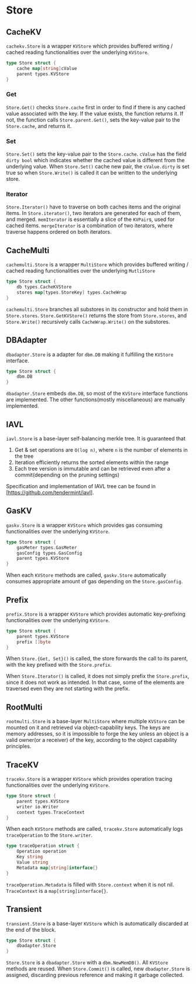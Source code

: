 # Store

## CacheKV

`cachekv.Store` is a wrapper `KVStore` which provides buffered writing / cached
reading functionalities over the underlying `KVStore`.

```go
type Store struct {
    cache map[string]cValue
    parent types.KVStore
}
```

### Get

`Store.Get()` checks `Store.cache` first in order to find if there is any cached
value associated with the key. If the value exists, the function returns it. If
not, the function calls `Store.parent.Get()`, sets the key-value pair to the
`Store.cache`, and returns it.

### Set

`Store.Set()` sets the key-value pair to the `Store.cache`. `cValue` has the
field `dirty bool` which indicates whether the cached value is different from
the underlying value. When `Store.Set()` cache new pair, the `cValue.dirty` is
set true so when `Store.Write()` is called it can be written to the underlying
store.

### Iterator

`Store.Iterator()` have to traverse on both caches items and the original items.
In `Store.iterator()`, two iterators are generated for each of them, and merged.
`memIterator` is essentially a slice of the `KVPair`s, used for cached items.
`mergeIterator` is a combination of two iterators, where traverse happens
ordered on both iterators.

## CacheMulti

`cachemulti.Store` is a wrapper `MultiStore` which provides buffered writing /
cached reading functionalities over the underlying `MutliStore`

```go
type Store struct {
    db types.CacheKVStore
    stores map[types.StoreKey] types.CacheWrap
}
```

`cachemulti.Store` branches all substores in its constructor and hold them in
`Store.stores`. `Store.GetKVStore()` returns the store from `Store.stores`, and
`Store.Write()` recursively calls `CacheWrap.Write()` on the substores.

## DBAdapter

`dbadapter.Store` is a adapter for `dbm.DB` making it fulfilling the `KVStore`
interface.

```go
type Store struct {
    dbm.DB
}
```

`dbadapter.Store` embeds `dbm.DB`, so most of the `KVStore` interface functions
are implemented. The other functions(mostly miscellaneous) are manually
implemented.

## IAVL

`iavl.Store` is a base-layer self-balancing merkle tree. It is guaranteed that

1. Get & set operations are `O(log n)`, where `n` is the number of elements in
   the tree
2. Iteration efficiently returns the sorted elements within the range
3. Each tree version is immutable and can be retrieved even after a
   commit(depending on the pruning settings)

Specification and implementation of IAVL tree can be found in
\[https://github.com/tendermint/iavl].

## GasKV

`gaskv.Store` is a wrapper `KVStore` which provides gas consuming
functionalities over the underlying `KVStore`.

```go
type Store struct {
    gasMeter types.GasMeter
    gasConfig types.GasConfig
    parent types.KVStore
}
```

When each `KVStore` methods are called, `gaskv.Store` automatically consumes
appropriate amount of gas depending on the `Store.gasConfig`.

## Prefix

`prefix.Store` is a wrapper `KVStore` which provides automatic key-prefixing
functionalities over the underlying `KVStore`.

```go
type Store struct {
    parent types.KVStore
    prefix []byte
}
```

When `Store.{Get, Set}()` is called, the store forwards the call to its parent,
with the key prefixed with the `Store.prefix`.

When `Store.Iterator()` is called, it does not simply prefix the `Store.prefix`,
since it does not work as intended. In that case, some of the elements are
traversed even they are not starting with the prefix.

## RootMulti

`rootmulti.Store` is a base-layer `MultiStore` where multiple `KVStore` can be
mounted on it and retrieved via object-capability keys. The keys are memory
addresses, so it is impossible to forge the key unless an object is a valid
owner(or a receiver) of the key, according to the object capability principles.

## TraceKV

`tracekv.Store` is a wrapper `KVStore` which provides operation tracing
functionalities over the underlying `KVStore`.

```go
type Store struct {
    parent types.KVStore
    writer io.Writer
    context types.TraceContext
}
```

When each `KVStore` methods are called, `tracekv.Store` automatically logs
`traceOperation` to the `Store.writer`.

```go
type traceOperation struct {
    Operation operation
    Key string
    Value string
    Metadata map[string]interface{}
}
```

`traceOperation.Metadata` is filled with `Store.context` when it is not nil.
`TraceContext` is a `map[string]interface{}`.

## Transient

`transient.Store` is a base-layer `KVStore` which is automatically discarded at
the end of the block.

```go
type Store struct {
    dbadapter.Store
}
```

`Store.Store` is a `dbadapter.Store` with a `dbm.NewMemDB()`. All `KVStore`
methods are reused. When `Store.Commit()` is called, new `dbadapter.Store` is
assigned, discarding previous reference and making it garbage collected.
